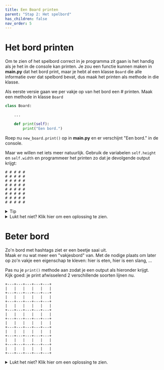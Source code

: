 ```yaml
---
title: Een Board printen
parent: "Stap 2: Het spelbord"
has_children: false
nav_order: 5
---
```


# Het bord printen
Om te zien of het spelbord correct in je programma zit gaan is het handig als je het in de console kan printen.
Je zou een functie kunnen maken in __main.py__ dat het bord print, maar je hebt al een klasse ```Board``` die alle informatie over dat spelbord bevat, dus maak het printen als methode in die klasse.


Als eerste versie gaan we per vakje op van het bord een # printen.
Maak een methode in klasse ```Board```
```python
class Board: 
    
    ...

    def print(self):
        print("Een bord.")
``` 

Roep nu ```new_board.print()``` op in __main.py__ en er verschijnt "Een bord." in de console.

Maar we willen net iets meer natuurlijk.
Gebruik de variabelen ```self.height``` en ```self.width``` en programmeer het printen zo dat je devolgende output krijgt:
```
# # # # #
# # # # #
# # # # #
# # # # #
# # # # #
# # # # #
# # # # #
# # # # #
```

<details>
  <summary>Tip</summary>
<div class="code-example" markdown="1">
`for x in ...` en `range(n)` kunnen hier van pas komen.
</div>
</details>

<details>
  <summary>Lukt het niet? Klik hier om een oplossing te zien.</summary>
<div class="code-example" markdown="1">
```python
      def print(self):
        for h in range(self.height):
            line = ''
            for w in range(self.width):
              line = line + '# '
            print(line)
```
</div>
</details>

# Beter bord
Zo'n bord met hashtags ziet er een beetje saai uit.  
Maak er nu wat meer een "vakjesbord" van. Met de nodige plaats om later op zo'n vakje een eigenschap te kleven: hier is eten, hier is een slang, ...

Pas nu je `print()` methode aan zodat je een output als hieronder krijgt.  
Kijk goed: je print afwisselend 2 verschillende soorten lijnen nu.
```
+---+---+---+---+---+
|   |   |   |   |   |
+---+---+---+---+---+
|   |   |   |   |   |
+---+---+---+---+---+
|   |   |   |   |   |
+---+---+---+---+---+
|   |   |   |   |   |
+---+---+---+---+---+
|   |   |   |   |   |
+---+---+---+---+---+
|   |   |   |   |   |
+---+---+---+---+---+
|   |   |   |   |   |
+---+---+---+---+---+
|   |   |   |   |   |
+---+---+---+---+---+
```
<details>
  <summary>Lukt het niet? Klik hier om een oplossing te zien.</summary>
<div class="code-example" markdown="1">
```python
    def print(self):
        for h in range(self.height):
            separator_line = '+'
            line = '|'
            for w in range(self.width):
              separator_line = separator_line + '---+'
              line = line + '   |'
            print(separator_line)
            print(line)
        print(separator_line)
```
</div>
</details>

